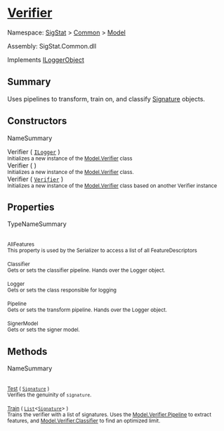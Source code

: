 # [Verifier](./Verifier.md)

Namespace: [SigStat]() > [Common](./../README.md) > [Model](./README.md)

Assembly: SigStat.Common.dll

Implements [ILoggerObject](./../ILoggerObject.md)

## Summary
Uses pipelines to transform, train on, and classify [Signature](https://github.com/hargitomi97/sigstat/blob/master/docs/md/SigStat/Common/Signature.md) objects.

## Constructors

NameSummary

Verifier ( [`ILogger`](https://docs.microsoft.com/en-us/dotnet/api/Microsoft.Extensions.Logging.ILogger) )<br><sub>Initializes a new instance of the [Model.Verifier](https://github.com/hargitomi97/sigstat/blob/master/docs/md/SigStat/Common/Model/Verifier.md) class</sub><br>
Verifier (  )<br><sub>Initializes a new instance of the [Model.Verifier](https://github.com/hargitomi97/sigstat/blob/master/docs/md/SigStat/Common/Model/Verifier.md) class.</sub><br>
Verifier ( [`Verifier`](./Verifier.md) )<br><sub>Initializes a new instance of the [Model.Verifier](https://github.com/hargitomi97/sigstat/blob/master/docs/md/SigStat/Common/Model/Verifier.md) class based on another Verifier instance</sub><br>


## Properties

TypeNameSummary

<br><sub>AllFeatures</sub><br><sub>This property is used by the Serializer to access a list of all FeatureDescriptors</sub><br>
<br><sub>Classifier</sub><br><sub>Gets or sets the classifier pipeline. Hands over the Logger object.</sub><br>
<br><sub>Logger</sub><br><sub>Gets or sets the class responsible for logging</sub><br>
<br><sub>Pipeline</sub><br><sub>Gets or sets the transform pipeline. Hands over the Logger object.</sub><br>
<br><sub>SignerModel</sub><br><sub>Gets or sets the signer model.</sub><br>


## Methods

NameSummary

<br><sub>[Test](./Methods/Verifier-100664117.md) ( [`Signature`](./../Signature.md) )</sub><br><sub>Verifies the genuinity of `signature`.</sub><br>
<br><sub>[Train](./Methods/Verifier-100664116.md) ( [`List`](https://docs.microsoft.com/en-us/dotnet/api/System.Collections.Generic.List-1)\<[`Signature`](./../Signature.md)> )</sub><br><sub>Trains the verifier with a list of signatures. Uses the [Model.Verifier.Pipeline](https://github.com/hargitomi97/sigstat/blob/master/docs/md/SigStat/Common/Model/Verifier.md) to extract features,  and [Model.Verifier.Classifier](https://github.com/hargitomi97/sigstat/blob/master/docs/md/SigStat/Common/Model/Verifier.md) to find an optimized limit.</sub><br>


